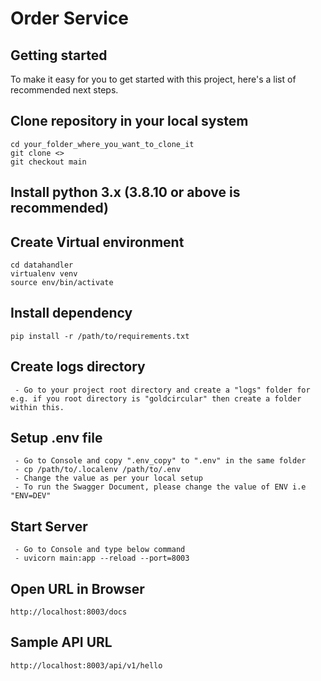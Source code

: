 # Order Service 



## Getting started

To make it easy for you to get started with this project, here's a list of recommended next steps.

## Clone repository in your local system


```
cd your_folder_where_you_want_to_clone_it
git clone <>
git checkout main
```

## Install python 3.x (3.8.10 or above is recommended)

## Create Virtual environment
```
cd datahandler
virtualenv venv
source env/bin/activate
```


## Install dependency
```
pip install -r /path/to/requirements.txt
```

## Create logs directory
```
 - Go to your project root directory and create a "logs" folder for e.g. if you root directory is "goldcircular" then create a folder within this.
```

## Setup .env file

```
 - Go to Console and copy ".env_copy" to ".env" in the same folder
 - cp /path/to/.localenv /path/to/.env
 - Change the value as per your local setup
 - To run the Swagger Document, please change the value of ENV i.e "ENV=DEV"
```

## Start Server
```
 - Go to Console and type below command
 - uvicorn main:app --reload --port=8003
```

## Open URL in Browser
```
http://localhost:8003/docs
```

## Sample API URL
```
http://localhost:8003/api/v1/hello
```

